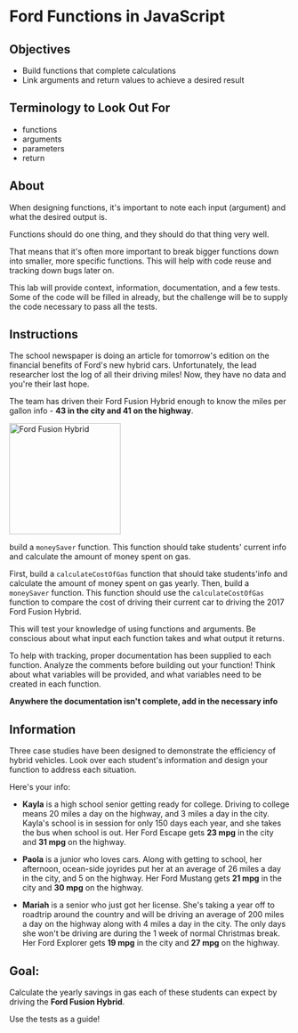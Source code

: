 # Ford Functions in JavaScript

## Objectives
+ Build functions that complete calculations
+ Link arguments and return values to achieve a desired result

## Terminology to Look Out For
+ functions
+ arguments
+ parameters
+ return

## About
When designing functions, it's important to note each input (argument) and what the desired output is.

Functions should do one thing, and they should do that thing very well.

That means that it's often more important to break bigger functions down into smaller, more specific functions. This will help with code reuse and tracking down bugs later on.

This lab will provide context, information, documentation, and a few tests. Some of the code will be filled in already, but the challenge will be to supply the code necessary to pass all the tests.

## Instructions
The school newspaper is doing an article for tomorrow's edition on the financial benefits of Ford's new hybrid cars. Unfortunately, the lead researcher lost the log of all their driving miles! Now, they have no data and you're their last hope.

The team has driven their Ford Fusion Hybrid enough to know the miles per gallon info - **43 in the city and 41 on the highway**.

<img src="https://upload.wikimedia.org/wikipedia/commons/0/04/Ford_Fusion_Hybrid_WAS_2017_1650.jpg" alt="Ford Fusion Hybrid" style="width: 200px; height: 200px"/>

build a `moneySaver` function. This function should take students' current info and calculate the amount of money spent on gas. 

First, build a `calculateCostOfGas` function that should take students'info and calculate the amount of money spent on gas yearly. 
Then, build a `moneySaver` function. This function should use the `calculateCostOfGas` function to compare the cost of driving their current car to driving the 2017 Ford Fusion Hybrid.

This will test your knowledge of using functions and arguments. Be conscious about what input each function takes and what output it returns.

To help with tracking, proper documentation has been supplied to each function. Analyze the comments before building out your function! Think about what variables will be provided, and what variables need to be created in each function.

**Anywhere the documentation isn't complete, add in the necessary info**

## Information
Three case studies have been designed to demonstrate the efficiency of hybrid vehicles. Look over each student's information and design your function to address each situation.

Here's your info:

  + **Kayla** is a high school senior getting ready for college. Driving to college means 20 miles a day on the highway, and 3 miles a day in the city. Kayla's school is in session for only 150 days each year, and she takes the bus when school is out. Her Ford Escape gets **23 mpg** in the city and **31 mpg** on the highway.
  
  + **Paola** is a junior who loves cars. Along with getting to school, her afternoon, ocean-side joyrides put her at an average of 26 miles a day in the city, and 5 on the highway. Her Ford Mustang gets **21 mpg** in the city and **30 mpg** on the highway.
  
  + **Mariah** is a senior who just got her license. She's taking a year off to roadtrip around the country and will be driving an average of 200 miles a day on the highway along with 4 miles a day in the city. The only days she won't be driving are during the 1 week of normal Christmas break. Her Ford Explorer gets **19 mpg** in the city and **27 mpg** on the highway.

## Goal:
Calculate the yearly savings in gas each of these students can expect by driving the **Ford Fusion Hybrid**.

Use the tests as a guide!